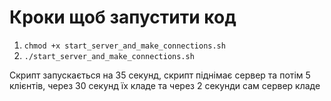 # Кроки щоб запустити код
1. ```chmod +x start_server_and_make_connections.sh```
2. ```./start_server_and_make_connections.sh ```

Скрипт запускається на 35 секунд, скрипт піднімає сервер та потім 5 клієнтів, через 30 секунд їх кладе та через 2
секунди сам сервер кладе
